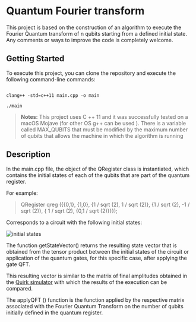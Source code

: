 
# Quantum Fourier transform

  

This project is based on the construction of an algorithm to execute the Fourier Quantum transform of n qubits starting from a defined initial state. Any comments or ways to improve the code is completely welcome.

  

## Getting Started

  

To execute this project, you can clone the repository and execute the following command-line commands:

```

clang++ -std=c++11 main.cpp -o main

./main

```

>  **Notes:** This project uses C ++ 11 and it was successfully tested on a macOS Mojave (for other OS g++ can be used ). There is a variable called MAX_QUBITS that must be modified by the maximum number of qubits that allows the machine in which the algorithm is running

  

## Description

In the main.cpp file, the object of the QRegister class is instantiated, which contains the initial states of each of the qubits that are part of the quantum register.

For example:
> QRegister qreg ({{0,1}, {1,0}, {1 / sqrt (2), 1 / sqrt (2)}, {1 / sqrt (2), -1 / sqrt (2)}, { 1 / sqrt (2), {0,1 / sqrt (2)}}});

Corresponds to a circuit with the following initial states:

![initial states](static/initial_states.png "initial states")

The function getStateVector() returns the resulting state vector that is obtained from the tensor product between the initial states of the circuit or application of the quantum gates, for this specific case, after applying the gate QFT.

This resulting vector is similar to the matrix of final amplitudes obtained in the [Quirk simulator](https://algassert.com/quirk) with which the results of the execution can be compared.

The applyQFT () function is the function applied by the respective matrix associated with the Fourier Quantum Transform on the number of qubits initially defined in the quantum register.
